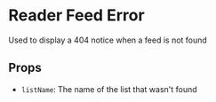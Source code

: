 # Reader Feed Error

Used to display a 404 notice when a feed is not found

## Props

- `listName`: The name of the list that wasn't found